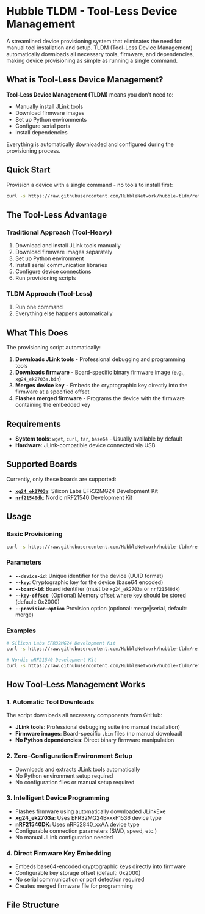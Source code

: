 # Hubble TLDM - Tool-Less Device Management

A streamlined device provisioning system that eliminates the need for manual tool installation and setup. TLDM (Tool-Less Device Management) automatically downloads all necessary tools, firmware, and dependencies, making device provisioning as simple as running a single command.

## What is Tool-Less Device Management?

**Tool-Less Device Management (TLDM)** means you don't need to:
- Manually install JLink tools
- Download firmware images
- Set up Python environments
- Configure serial ports
- Install dependencies

Everything is automatically downloaded and configured during the provisioning process.

## Quick Start

Provision a device with a single command - no tools to install first:

```bash
curl -s https://raw.githubusercontent.com/HubbleNetwork/hubble-tldm/refs/heads/master/provision_merge.sh | bash -s -- --device-id 214cca30-ca6f-48c2-8d7c-55368276471c --key OTQhLHNU385buqYhthomsmwvd+sGRqoE5QIAXcBGg= --board-id xg24_ek2703a
```

## The Tool-Less Advantage

### Traditional Approach (Tool-Heavy)
1. Download and install JLink tools manually
2. Download firmware images separately
3. Set up Python environment
4. Install serial communication libraries
5. Configure device connections
6. Run provisioning scripts

### TLDM Approach (Tool-Less)
1. Run one command
2. Everything else happens automatically

## What This Does

The provisioning script automatically:

1. **Downloads JLink tools** - Professional debugging and programming tools
2. **Downloads firmware** - Board-specific binary firmware image (e.g., `xg24_ek2703a.bin`)
3. **Merges device key** - Embeds the cryptographic key directly into the firmware at a specified offset
4. **Flashes merged firmware** - Programs the device with the firmware containing the embedded key

## Requirements

- **System tools**: `wget`, `curl`, `tar`, `base64` - Usually available by default
- **Hardware**: JLink-compatible device connected via USB

## Supported Boards

Currently, only these boards are supported:

- **[`xg24_ek2703a`](https://docs.zephyrproject.org/latest/boards/silabs/dev_kits/xg24_ek2703a/doc/index.html)**: Silicon Labs EFR32MG24 Development Kit
- **[`nrf21540dk`](https://docs.zephyrproject.org/latest/boards/nordic/nrf21540dk/doc/index.html)**: Nordic nRF21540 Development Kit

## Usage

### Basic Provisioning

```bash
curl -s https://raw.githubusercontent.com/HubbleNetwork/hubble-tldm/refs/heads/master/provision_merge.sh | bash -s -- --device-id <device-id> --key <key> --board-id <board-name>
```

### Parameters

- **`--device-id`**: Unique identifier for the device (UUID format)
- **`--key`**: Cryptographic key for the device (base64 encoded)
- **`--board-id`**: Board identifier (must be `xg24_ek2703a` or `nrf21540dk`)
- **`--key-offset`**: (Optional) Memory offset where key should be stored (default: 0x2000)
- **`--provision-option`** Provision option (optional: merge|serial, default: merge)

### Examples

```bash
# Silicon Labs EFR32MG24 Development Kit
curl -s https://raw.githubusercontent.com/HubbleNetwork/hubble-tldm/refs/heads/master/provision_merge.sh | bash -s -- --device-id 214cca30-ca6f-48c2-8d7c-55368276471c --key OTQhLHNU385buqYhthomsmwvd+sGRqoE5QIAXcBGg= --board-id xg24_ek2703a

# Nordic nRF21540 Development Kit
curl -s https://raw.githubusercontent.com/HubbleNetwork/hubble-tldm/refs/heads/master/provision_merge.sh | bash -s -- --device-id 214cca30-ca6f-48c2-8d7c-55368276471c --key OTQhLHNU385buqYhthomsmwvd+sGRqoE5QIAXcBGg= --board-id nrf21540dk
```

## How Tool-Less Management Works

### 1. Automatic Tool Downloads
The script downloads all necessary components from GitHub:
- **JLink tools**: Professional debugging suite (no manual installation)
- **Firmware images**: Board-specific `.bin` files (no manual download)
- **No Python dependencies**: Direct binary firmware manipulation

### 2. Zero-Configuration Environment Setup
- Downloads and extracts JLink tools automatically
- No Python environment setup required
- No configuration files or manual setup required

### 3. Intelligent Device Programming
- Flashes firmware using automatically downloaded JLinkExe
- **xg24_ek2703a**: Uses EFR32MG24BxxxF1536 device type
- **nRF21540DK**: Uses nRF52840_xxAA device type
- Configurable connection parameters (SWD, speed, etc.)
- No manual JLink configuration needed

### 4. Direct Firmware Key Embedding
- Embeds base64-encoded cryptographic keys directly into firmware
- Configurable key storage offset (default: 0x2000)
- No serial communication or port detection required
- Creates merged firmware file for programming

## File Structure
